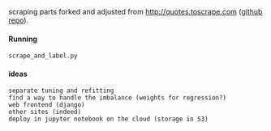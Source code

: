 scraping parts forked and adjusted from http://quotes.toscrape.com ([github repo](https://github.com/scrapinghub/spidyquotes)).


#### Running

    scrape_and_label.py


#### ideas
    separate tuning and refitting
    find a way to handle the imbalance (weights for regression?)
    web frontend (django)
    other sites (indeed)
    deploy in jupyter notebook on the cloud (storage in S3)